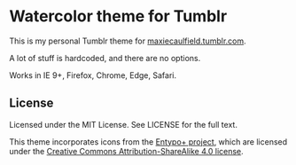 # Watercolor theme for Tumblr

This is my personal Tumblr theme for [maxiecaulfield.tumblr.com](https://maxiecaulfield.tumblr.com/).

A lot of stuff is hardcoded, and there are no options.

Works in IE 9+, Firefox, Chrome, Edge, Safari.

## License

Licensed under the MIT License. See LICENSE for the full text.

This theme incorporates icons from the [Entypo+ project](http://www.entypo.com/), which are licensed under 
the [Creative Commons Attribution-ShareAlike 4.0 license](https://creativecommons.org/licenses/by-sa/4.0/).